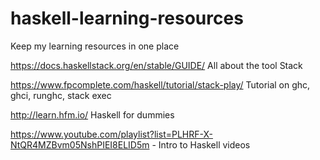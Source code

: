 # haskell-learning-resources
Keep my learning resources in one place 

https://docs.haskellstack.org/en/stable/GUIDE/ All about the tool Stack

https://www.fpcomplete.com/haskell/tutorial/stack-play/ Tutorial on ghc, ghci, runghc, stack exec

http://learn.hfm.io/ Haskell for dummies 

https://www.youtube.com/playlist?list=PLHRF-X-NtQR4MZBvm05NshPIEI8ELID5m - Intro to Haskell videos
